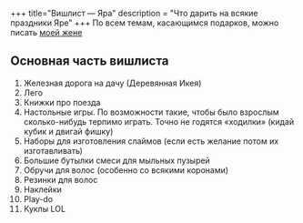 +++
 title="Вишлист — Яра"
 description = "Что дарить на всякие праздники Яре"
+++
По всем темам, касающимся подарков, можно писать [моей жене](mailto:atana@bastilia.ru)

## Основная часть вишлиста
1. Железная дорога на дачу (Деревянная Икея)
1. Лего
1. Книжки про поезда
1. Настольные игры. По возможности такие, чтобы было взрослым сколько-нибудь терпимо играть. Точно не годятся «ходилки» (кидай кубик и двигай фишку)
1. Наборы для изготовления слаймов (если есть желание потом их изготавливать)
1. Большие бутылки смеси для мыльных пузырей
1. Обручи для волос (особенно со всякими коронами)
1. Резинки для волос
1. Наклейки
1. Play-do
1. Куклы LOL
